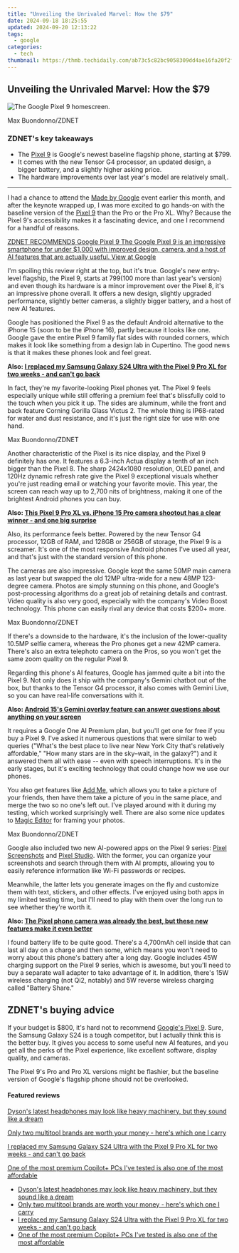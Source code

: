 ```yaml
---
title: "Unveiling the Unrivaled Marvel: How the $79"
date: 2024-09-18 18:25:55
updated: 2024-09-20 12:13:22
tags:
  - google
categories:
  - tech
thumbnail: https://thmb.techidaily.com/ab73c5c82bc9058309dd4ae16fa20f2ff280634d2fb25aea638fac6debc972e0.jpg
---
```


## Unveiling the Unrivaled Marvel: How the $79

![The Google Pixel 9 homescreen.](https://www.zdnet.com/a/img/resize/9c3b6051f7a490fc3c359aae9effb0bc5f1c7a73/2024/08/21/7602dfa2-eb5f-414c-8e12-0524edd8a1cb/google-pixel-9-zdnet-4.jpg?auto=webp&width=1280)

Max Buondonno/ZDNET

### ZDNET's key takeaways

* The [Pixel 9](https://www.anrdoezrs.net/links/9041660/type/dlg/sid/zd-%5F%5FCOM%5FCLICK%5FID%5F%5F-dtp/https://store.google.com/config/pixel%5F9) is Google's newest baseline flagship phone, starting at $799\.
* It comes with the new Tensor G4 processor, an updated design, a bigger battery, and a slightly higher asking price.
* The hardware improvements over last year's model are relatively small,.

---

I had a chance to attend the [Made by Google](https://www.zdnet.com/article/everything-announced-at-made-by-google-2024-pixel-9-pro-fold-gemini-watch-3-and-more/) event earlier this month, and after the keynote wrapped up, I was more excited to go hands-on with the baseline version of the [Pixel 9](https://www.anrdoezrs.net/links/9041660/type/dlg/sid/zd-%5F%5FCOM%5FCLICK%5FID%5F%5F-dtp/https://store.google.com/config/pixel%5F9) than the Pro or the Pro XL. Why? Because the Pixel 9's accessibility makes it a fascinating device, and one I recommend for a handful of reasons. 

[ZDNET RECOMMENDS Google Pixel 9 The Google Pixel 9 is an impressive smartphone for under $1,000 with improved design, camera, and a host of AI features that are actually useful. View at Google](https://www.anrdoezrs.net/links/9041660/type/dlg/sid/zd-%5F%5FCOM%5FCLICK%5FID%5F%5F-dtp/https://store.google.com/config/pixel%5F9?hl=en-US)

I'm spoiling this review right at the top, but it's true. Google's new entry-level flagship, the Pixel 9, starts at $799 ($100 more than last year's version) and even though its hardware is a minor improvement over the Pixel 8, it's an impressive phone overall. It offers a new design, slightly upgraded performance, slightly better cameras, a slightly bigger battery, and a host of new AI features.

Google has positioned the Pixel 9 as the default Android alternative to the iPhone 15 (soon to be the iPhone 16), partly because it looks like one. Google gave the entire Pixel 9 family flat sides with rounded corners, which makes it look like something from a design lab in Cupertino. The good news is that it makes these phones look and feel great. 

**Also: [I replaced my Samsung Galaxy S24 Ultra with the Pixel 9 Pro XL for two weeks - and can't go back](https://www.zdnet.com/article/i-replaced-my-samsung-galaxy-s24-ultra-with-the-pixel-9-pro-xl-for-two-weeks-and-cant-go-back/)**

In fact, they're my favorite-looking Pixel phones yet. The Pixel 9 feels especially unique while still offering a premium feel that's blissfully cold to the touch when you pick it up. The sides are aluminum, while the front and back feature Corning Gorilla Glass Victus 2\. The whole thing is IP68-rated for water and dust resistance, and it's just the right size for use with one hand. 

Max Buondonno/ZDNET

Another characteristic of the Pixel is its nice display, and the Pixel 9 definitely has one. It features a 6.3-inch Actua display a tenth of an inch bigger than the Pixel 8\. The sharp 2424x1080 resolution, OLED panel, and 120Hz dynamic refresh rate give the Pixel 9 exceptional visuals whether you're just reading email or watching your favorite movie. This year, the screen can reach way up to 2,700 nits of brightness, making it one of the brightest Android phones you can buy. 

**Also: [This Pixel 9 Pro XL vs. iPhone 15 Pro camera shootout has a clear winner - and one big surprise](https://www.zdnet.com/article/this-pixel-9-pro-vs-iphone-camera-shoot-out-has-a-clear-winner-and-one-big-surprise/)**

Also, its performance feels better. Powered by the new Tensor G4 processor, 12GB of RAM, and 128GB or 256GB of storage, the Pixel 9 is a screamer. It's one of the most responsive Android phones I've used all year, and that's just with the standard version of this phone.

The cameras are also impressive. Google kept the same 50MP main camera as last year but swapped the old 12MP ultra-wide for a new 48MP 123-degree camera. Photos are simply stunning on this phone, and Google's post-processing algorithms do a great job of retaining details and contrast. Video quality is also very good, especially with the company's Video Boost technology. This phone can easily rival any device that costs $200+ more.

Max Buondonno/ZDNET

If there's a downside to the hardware, it's the inclusion of the lower-quality 10.5MP selfie camera, whereas the Pro phones get a new 42MP camera. There's also an extra telephoto camera on the Pros, so you won't get the same zoom quality on the regular Pixel 9.

Regarding this phone's AI features, Google has jammed quite a bit into the Pixel 9\. Not only does it ship with the company's Gemini chatbot out of the box, but thanks to the Tensor G4 processor, it also comes with Gemini Live, so you can have real-life conversations with it. 

**Also: [Android 15's Gemini overlay feature can answer questions about anything on your screen](https://www.zdnet.com/article/android-15s-gemini-ai-assistant-can-answer-questions-about-anything-on-your-screen/)**

It requires a Google One AI Premium plan, but you'll get one for free if you buy a Pixel 9\. I've asked it numerous questions that were similar to web queries ("What's the best place to live near New York City that's relatively affordable," "How many stars are in the sky–wait, in the galaxy?") and it answered them all with ease -- even with speech interruptions. It's in the early stages, but it's exciting technology that could change how we use our phones.

You also get features like [Add Me](https://www.zdnet.com/article/the-google-pixel-9-pros-add-me-feature-is-an-ar-camera-tool-youll-actually-use/), which allows you to take a picture of your friends, then have them take a picture of you in the same place, and merge the two so no one's left out. I've played around with it during my testing, which worked surprisingly well. There are also some nice updates to [Magic Editor](https://www.zdnet.com/article/these-three-ai-features-sold-me-on-the-google-pixel-9-pro-and-theyre-very-clever/) for framing your photos.

Max Buondonno/ZDNET

Google also included two new AI-powered apps on the Pixel 9 series: [Pixel Screenshots](https://www.zdnet.com/article/i-tried-googles-pixel-screenshots-and-its-everything-id-want-an-ai-feature-to-be/) and [Pixel Studio](https://www.zdnet.com/article/google-pixel-9s-new-ai-photo-editing-features-can-fix-just-about-any-poorly-captured-image/). With the former, you can organize your screenshots and search through them with AI prompts, allowing you to easily reference information like Wi-Fi passwords or recipes. 

Meanwhile, the latter lets you generate images on the fly and customize them with text, stickers, and other effects. I've enjoyed using both apps in my limited testing time, but I'll need to play with them over the long run to see whether they're worth it.

**Also: [The Pixel phone camera was already the best, but these new features make it even better](https://www.zdnet.com/article/the-pixel-phone-camera-was-already-the-best-but-these-new-features-make-it-even-better/)**

I found battery life to be quite good. There's a 4,700mAh cell inside that can last all day on a charge and then some, which means you won't need to worry about this phone's battery after a long day. Google includes 45W charging support on the Pixel 9 series, which is awesome, but you'll need to buy a separate wall adapter to take advantage of it. In addition, there's 15W wireless charging (not Qi2, notably) and 5W reverse wireless charging called "Battery Share."

## ZDNET's buying advice

If your budget is $800, it's hard not to recommend [Google's Pixel 9](https://www.anrdoezrs.net/links/9041660/type/dlg/sid/zd-%5F%5FCOM%5FCLICK%5FID%5F%5F-dtp/https://store.google.com/config/pixel%5F9). Sure, the Samsung Galaxy S24 is a tough competitor, but I actually think this is the better buy. It gives you access to some useful new AI features, and you get all the perks of the Pixel experience, like excellent software, display quality, and cameras. 

The Pixel 9's Pro and Pro XL versions might be flashier, but the baseline version of Google's flagship phone should not be overlooked. 

#### Featured reviews

[Dyson's latest headphones may look like heavy machinery, but they sound like a dream](https://www.zdnet.com/article/i-tested-dysons-500-flagship-headphones-and-theyre-more-competitive-than-expected/ "Dyson's latest headphones may look like heavy machinery, but they sound like a dream")

[Only two multitool brands are worth your money - here's which one I carry](https://www.zdnet.com/article/only-two-multitool-brands-are-worth-your-money-heres-which-one-i-carry/ "Only two multitool brands are worth your money - here's which one I carry")

[I replaced my Samsung Galaxy S24 Ultra with the Pixel 9 Pro XL for two weeks - and can't go back](https://www.zdnet.com/article/i-replaced-my-samsung-galaxy-s24-ultra-with-the-pixel-9-pro-xl-for-two-weeks-and-cant-go-back/ "I replaced my Samsung Galaxy S24 Ultra with the Pixel 9 Pro XL for two weeks - and can't go back")

[One of the most premium Copilot+ PCs I've tested is also one of the most affordable](https://www.zdnet.com/article/one-of-the-most-premium-copilot-pcs-ive-tested-is-also-one-of-the-most-affordable/ "One of the most premium Copilot+ PCs I've tested is also one of the most affordable")

* [Dyson's latest headphones may look like heavy machinery, but they sound like a dream](https://www.zdnet.com/article/i-tested-dysons-500-flagship-headphones-and-theyre-more-competitive-than-expected/ "Dyson's latest headphones may look like heavy machinery, but they sound like a dream")
* [Only two multitool brands are worth your money - here's which one I carry](https://www.zdnet.com/article/only-two-multitool-brands-are-worth-your-money-heres-which-one-i-carry/ "Only two multitool brands are worth your money - here's which one I carry")
* [I replaced my Samsung Galaxy S24 Ultra with the Pixel 9 Pro XL for two weeks - and can't go back](https://www.zdnet.com/article/i-replaced-my-samsung-galaxy-s24-ultra-with-the-pixel-9-pro-xl-for-two-weeks-and-cant-go-back/ "I replaced my Samsung Galaxy S24 Ultra with the Pixel 9 Pro XL for two weeks - and can't go back")
* [One of the most premium Copilot+ PCs I've tested is also one of the most affordable](https://www.zdnet.com/article/one-of-the-most-premium-copilot-pcs-ive-tested-is-also-one-of-the-most-affordable/ "One of the most premium Copilot+ PCs I've tested is also one of the most affordable")

<ins class="adsbygoogle"
     style="display:block"
     data-ad-format="autorelaxed"
     data-ad-client="ca-pub-7571918770474297"
     data-ad-slot="1223367746"></ins>



<ins class="adsbygoogle"
     style="display:block"
     data-ad-client="ca-pub-7571918770474297"
     data-ad-slot="8358498916"
     data-ad-format="auto"
     data-full-width-responsive="true"></ins>
